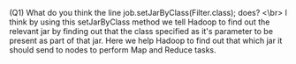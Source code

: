 (Q1) What do you think the line job.setJarByClass(Filter.class); does? <\br>
I think by using this setJarByClass method we tell Hadoop to find out the relevant jar by finding out that the class specified as it's parameter to be present as part of that jar. 
Here we help Hadoop to find out that which jar it should send to nodes to perform Map and Reduce tasks.
